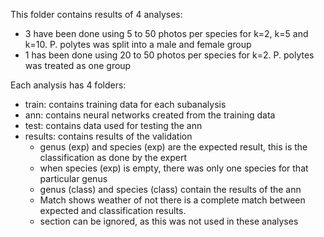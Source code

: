 This folder contains results of 4 analyses:
- 3 have been done using 5 to 50 photos per species for k=2, k=5 and k=10. P. polytes was split into a male and female group
- 1 has been done using 20 to 50 photos per species for k=2. P. polytes was treated as one group

Each analysis has 4 folders:
- train: contains training data for each subanalysis
- ann: contains neural networks created from the training data
- test: contains data used for testing the ann
- results: contains results of the validation
  - genus (exp) and species (exp) are the expected result, this is the classification as done by the expert
  - when species (exp) is empty, there was only one species for that particular genus
  - genus (class) and species (class) contain the results of the ann
  - Match shows weather of not there is a complete match between expected and classification results.
  - section can be ignored, as this was not used in these analyses
